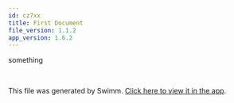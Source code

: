 ```yaml
---
id: cz7xx
title: First Document
file_version: 1.1.2
app_version: 1.6.2
---
```


something

<br/>

This file was generated by Swimm. [Click here to view it in the app](https://app.swimm.io/repos/Z2l0aHViJTNBJTNBQ2Fyb3VzZWwlM0ElM0Fkb3N0b24xMQ==/docs/cz7xx).
